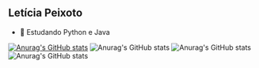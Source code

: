 ## Letícia Peixoto



- 🌱 Estudando Python e Java 

[![Anurag's GitHub stats](https://github-readme-stats.vercel.app/api?username=leticiapzs)](https://github.com/leticiapzs/github-readme-stats)
![Anurag's GitHub stats](https://github-readme-stats.vercel.app/api?username=leticiapzs&hide=contribs,prs,stars,commits,issues)
![Anurag's GitHub stats](https://github-readme-stats.vercel.app/api?username=leticiapzs&show_icons=true)
![Anurag's GitHub stats](https://github-readme-stats.vercel.app/api?username=leticiapzs&show_icons=true&theme=rose)
